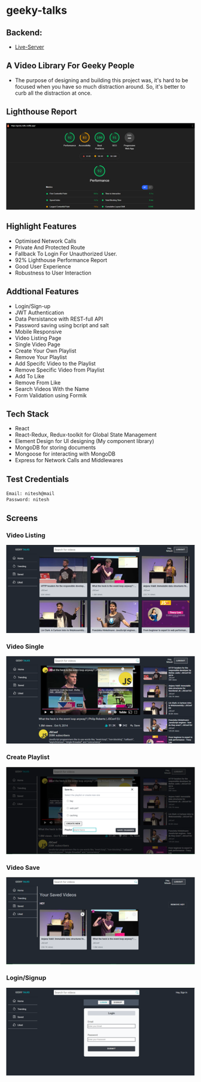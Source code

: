 # geeky-talks

## Backend:
- [Live-Server](https://replit.com/@theniteshnarang/geeky-talks-backend#index.js)

## A Video Library For Geeky People

- The purpose of designing and building this project was, it's hard to be focused when you have so much distraction around. So, it's better to curb all the distraction at once.

## Lighthouse Report
<img src="./docs/lighthouse-report.png" alt="geeky-talks lighthouse report"/>

## Highlight Features
- Optimised Network Calls
- Private And Protected Route
- Fallback To Login For Unauthorized User.
- 92% Lighthouse Performance Report
- Good User Experience
- Robustness to User Interaction

## Addtional Features

- Login/Sign-up
- JWT Authentication
- Data Persistance with REST-full API
- Password saving using bcript and salt
- Mobile Responsive
- Video Listing Page
- Single Video Page
- Create Your Own Playlist
- Remove Your Playlist
- Add Specifc Video to the Playlist
- Remove Specific Video from Playlist
- Add To Like
- Remove From Like
- Search Videos With the Name
- Form Validation using Formik

## Tech Stack
- React
- React-Redux, Redux-toolkit for Global State Management
- Element Design for UI designing (My component library)
- MongoDB for storing documents
- Mongoose for interacting with MongoDB
- Express for Network Calls and Middlewares

## Test Credentials
```
Email: nitesh@mail
Password: nitesh
```

## Screens

### Video Listing
<img src="./docs/videoListing.png" alt="geeky-talks video listing page"/>

### Video Single
<img src="./docs/videoSingle.png" alt="geeky-talks video single page"/>

### Create Playlist
<img src="./docs/playlist.png" alt="geeky-talks playlist page"/>

### Video Save
<img src="./docs/save.png" alt="geeky-talks save page"/>

### Login/Signup
<img src="./docs/login.png" alt="geeky-talks login page"/>